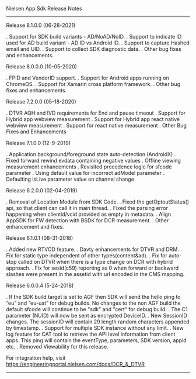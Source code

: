 Nielsen App Sdk Release Notes
******************************************************************************************************
Release 8.1.0.0 (06-28-2021)

. Support for SDK build variants - AD/NoAD/NoID.
. Support to indicate ID used for AD build variant - AD ID vs Android ID.
. Support to capture Hashed email and UID.
. Support to collect SDK diagnostic data.
. Other bug fixes and enhancements.

Release 8.0.0.0 (10-05-2020)

. FPID and VendorID support.
. Support for Android apps running on ChromeOS.
. Support for Xamarin cross platform framework.
. Other bug fixes and enhancements.

Release 7.2.0.0 (05-18-2020)

. DTVR AQH and IVD requirements for End and pause timeout
. Support for Hybrid app webview measurement
. Support for Hybrid app react native webview measurement
. Support for react native measurement
. Other Bug Fixes and Enhancements

Release 7.1.0.0 (12-9-2019)

. Application background/foreground state auto-detection (AndroidX)
. Fixed forward rewind evdata containing negative values
. Offline viewing measurement enhancements
. Revisited precedence logic for sfcode parameter
. Using default value for incorrect adModel parameter
. Defaulting isLive parameter value on channel change

Release 6.2.0.0 (02-04-2019)

. Removal of Location Module from SDK Code.
. Fixed the getOptoutStatus() api, so that client can call it in main thread.
. Fixed the parsing error happening when clientid/vcid provided as empty in metadata.
. Align AppSDK for FW detection with BSDK for DCR measurement.
. Other enhancement and fixes.

Release 6.1.0.1 (08-31-2018)

. Added new RTVOD feature.
. Davty enhancements for DTVR and DRM.
. Fix for static type independent of other types(content&ad).
. Fix for auto-stop called on DTVR when there is a type change on DCR with hybrid approach.
. Fix for sesid(c59) reporting as 0 when forward or backward slashes were present in the assetid with url encoded in the CMS mapping.

Release 6.0.0.4 (5-24-2018)

. If the SDK build target is set to AGF then SDK will send the hello ping to “eu” and “eu-uat” for debug builds. No changes to the non AGF build the default sfcode will continue to be "sdk" and "cert" for debug build.
. The C1 parameter (NUID) will now be sent as encrypted DeviceID.
. New SessionID changes. The sessionID will contain 29 length random characters appended by timestamp.
. Support for multiple SDK instance without any limit.
. New log feature for CAT tool to retrieve the API level information from client apps. This ping will contain the eventType, parameters, SDK version, appid etc.
. Removed Viewability for this release.

For integration help, visit https://engineeringportal.nielsen.com/docs/DCR_&_DTVR
******************************************************************************************************
